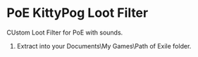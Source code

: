 # PoE KittyPog Loot Filter
 CUstom Loot Filter for PoE with sounds.

1. Extract into your Documents\My Games\Path of Exile folder.